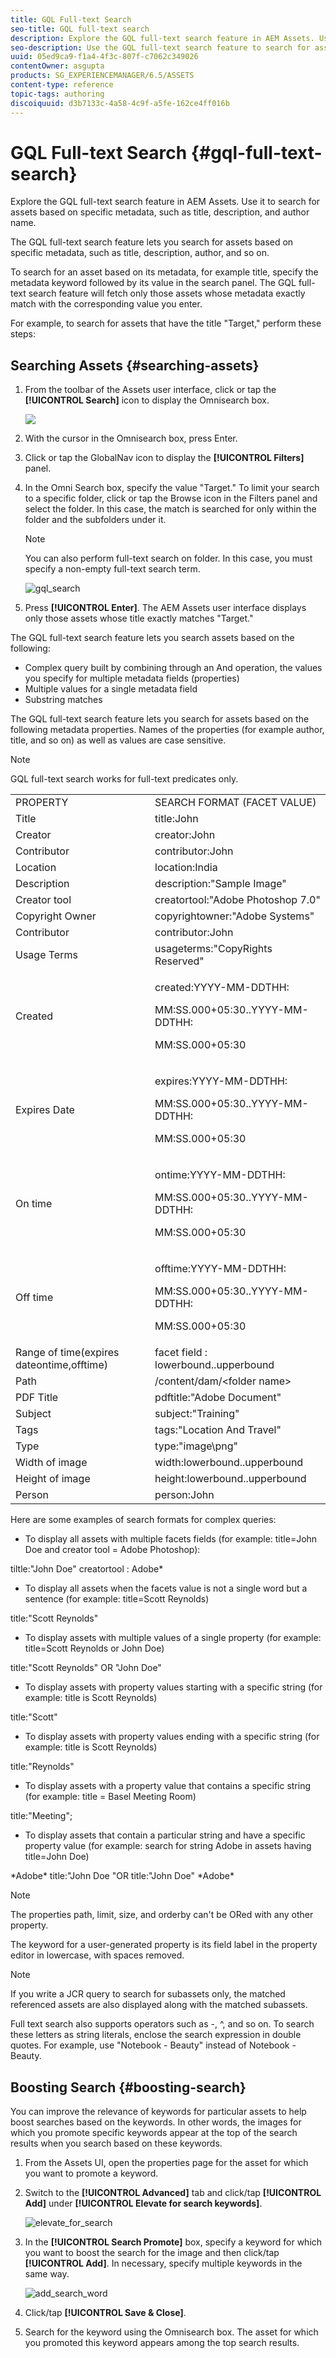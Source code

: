 ```yaml
---
title: GQL Full-text Search
seo-title: GQL full-text search
description: Explore the GQL full-text search feature in AEM Assets. Use it to search for assets based on specific metadata, such as title, description, and author name.
seo-description: Use the GQL full-text search feature to search for assets based on specific metadata, such as title, description, and author name.
uuid: 05ed9ca9-f1a4-4f3c-807f-c7062c349026
contentOwner: asgupta
products: SG_EXPERIENCEMANAGER/6.5/ASSETS
content-type: reference
topic-tags: authoring
discoiquuid: d3b7133c-4a58-4c9f-a5fe-162ce4ff016b
---
```


# GQL Full-text Search {#gql-full-text-search}

Explore the GQL full-text search feature in AEM Assets. Use it to search for assets based on specific metadata, such as title, description, and author name.

The GQL full-text search feature lets you search for assets based on specific metadata, such as title, description, author, and so on.

To search for an asset based on its metadata, for example title, specify the metadata keyword followed by its value in the search panel. The GQL full-text search feature will fetch only those assets whose metadata exactly match with the corresponding value you enter.

For example, to search for assets that have the title "Target," perform these steps:

## Searching Assets {#searching-assets}

1. From the toolbar of the Assets user interface, click or tap the **[!UICONTROL Search]** icon to display the Omnisearch box.

   ![](do-not-localize/chlimage_1.png)

1. With the cursor in the Omnisearch box, press Enter.
1. Click or tap the GlobalNav icon to display the **[!UICONTROL Filters]** panel.
1. In the Omni Search box, specify the value "Target." To limit your search to a specific folder, click or tap the Browse icon in the Filters panel and select the folder. In this case, the match is searched for only within the folder and the subfolders under it.

   >[!NOTE]
   >
   >You can also perform full-text search on folder. In this case, you must specify a non-empty full-text search term.

   ![gql_search](assets/gql_search.png)

1. Press **[!UICONTROL Enter]**. The AEM Assets user interface displays only those assets whose title exactly matches "Target."

The GQL full-text search feature lets you search assets based on the following:

* Complex query built by combining through an And operation, the values you specify for multiple metadata fields (properties)
* Multiple values for a single metadata field
* Substring matches

The GQL full-text search feature lets you search for assets based on the following metadata properties. Names of the properties (for example author, title, and so on) as well as values are case sensitive.

>[!NOTE]
>
>GQL full-text search works for full-text predicates only.

<table>
 <tbody>
  <tr>
   <td>PROPERTY </td>
   <td>SEARCH FORMAT (FACET VALUE)</td>
  </tr>
  <tr>
   <td>Title </td>
   <td>title:John</td>
  </tr>
  <tr>
   <td>Creator </td>
   <td>creator:John</td>
  </tr>
  <tr>
   <td>Contributor </td>
   <td>contributor:John</td>
  </tr>
  <tr>
   <td>Location </td>
   <td>location:India</td>
  </tr>
  <tr>
   <td>Description </td>
   <td>description:"Sample Image"</td>
  </tr>
  <tr>
   <td>Creator tool </td>
   <td>creatortool:"Adobe Photoshop 7.0"</td>
  </tr>
  <tr>
   <td>Copyright Owner </td>
   <td>copyrightowner:"Adobe Systems"</td>
  </tr>
  <tr>
   <td>Contributor </td>
   <td>contributor:John</td>
  </tr>
  <tr>
   <td>Usage Terms </td>
   <td>usageterms:"CopyRights Reserved"</td>
  </tr>
  <tr>
   <td>Created</td>
   <td><p>created:YYYY-MM-DDTHH:</p> <p>MM:SS.000+05:30..YYYY-MM-DDTHH:</p> <p>MM:SS.000+05:30</p> </td>
  </tr>
  <tr>
   <td>Expires Date</td>
   <td><p>expires:YYYY-MM-DDTHH:</p> <p>MM:SS.000+05:30..YYYY-MM-DDTHH:</p> <p>MM:SS.000+05:30</p> </td>
  </tr>
  <tr>
   <td>On time</td>
   <td><p>ontime:YYYY-MM-DDTHH:</p> <p>MM:SS.000+05:30..YYYY-MM-DDTHH:</p> <p>MM:SS.000+05:30</p> </td>
  </tr>
  <tr>
   <td>Off time</td>
   <td><p>offtime:YYYY-MM-DDTHH:</p> <p>MM:SS.000+05:30..YYYY-MM-DDTHH:</p> <p>MM:SS.000+05:30</p> </td>
  </tr>
  <tr>
   <td>Range of time(expires dateontime,offtime)</td>
   <td>facet field : lowerbound..upperbound</td>
  </tr>
  <tr>
   <td>Path</td>
   <td>/content/dam/&lt;folder name&gt;</td>
  </tr>
  <tr>
   <td>PDF Title</td>
   <td>pdftitle:"Adobe Document"</td>
  </tr>
  <tr>
   <td>Subject </td>
   <td>subject:"Training"</td>
  </tr>
  <tr>
   <td>Tags</td>
   <td>tags:"Location And Travel"</td>
  </tr>
  <tr>
   <td>Type</td>
   <td>type:"image\png"</td>
  </tr>
  <tr>
   <td>Width of image</td>
   <td>width:lowerbound..upperbound</td>
  </tr>
  <tr>
   <td>Height of image</td>
   <td>height:lowerbound..upperbound</td>
  </tr>
  <tr>
   <td>Person</td>
   <td>person:John</td>
  </tr>
 </tbody>
</table>

Here are some examples of search formats for complex queries:

* To display all assets with multiple facets fields (for example: title=John Doe and creator tool = Adobe Photoshop):

tiltle:"John Doe" creatortool : Adobe&ast;

* To display all assets when the facets value is not a single word but a sentence (for example: title=Scott Reynolds)

title:"Scott Reynolds"

* To display assets with multiple values of a single property (for example: title=Scott Reynolds or John Doe)

title:"Scott Reynolds" OR "John Doe"

* To display assets with property values starting with a specific string (for example: title is Scott Reynolds)

title:"Scott"

* To display assets with property values ending with a specific string (for example: title is Scott Reynolds)

title:"Reynolds"

* To display assets with a property value that contains a specific string (for example: title = Basel Meeting Room)

title:"Meeting";

* To display assets that contain a particular string and have a specific property value (for example: search for string Adobe in assets having title=John Doe)

&ast;Adobe&ast; title:"John Doe "OR title:"John Doe" &ast;Adobe&ast;

>[!NOTE]
>
>The properties path, limit, size, and orderby can't be ORed with any other property.
>
>The keyword for a user-generated property is its field label in the property editor in lowercase, with spaces removed.
>

>[!NOTE]
>
>If you write a JCR query to search for subassets only, the matched referenced assets are also displayed along with the matched subassets.

Full text search also supports operators such as -, ^, and so on. To search these letters as string literals, enclose the search expression in double quotes. For example, use "Notebook - Beauty" instead of Notebook - Beauty.

## Boosting Search {#boosting-search}

You can improve the relevance of keywords for particular assets to help boost searches based on the keywords. In other words, the images for which you promote specific keywords appear at the top of the search results when you search based on these keywords.

1. From the Assets UI, open the properties page for the asset for which you want to promote a keyword.
1. Switch to the **[!UICONTROL Advanced]** tab and click/tap **[!UICONTROL Add]** under **[!UICONTROL Elevate for search keywords]**.

   ![elevate_for_search](assets/elevate_for_search.png)

1. In the **[!UICONTROL Search Promote]** box, specify a keyword for which you want to boost the search for the image and then click/tap **[!UICONTROL Add]**. In necessary, specify multiple keywords in the same way.

   ![add_search_word](assets/add_search_word.png)

1. Click/tap **[!UICONTROL Save & Close]**.
1. Search for the keyword using the Omnisearch box. The asset for which you promoted this keyword appears among the top search results.

